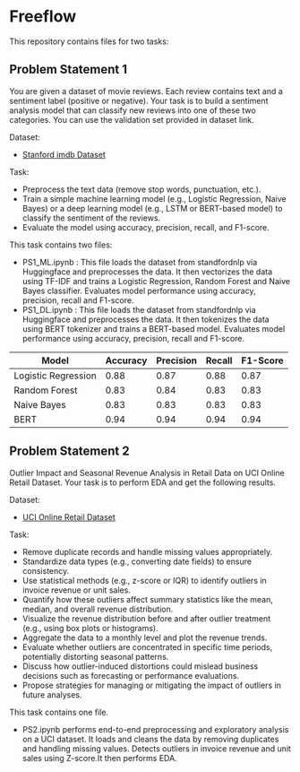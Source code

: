# Freeflow 

This repository contains files for two tasks:

## Problem Statement 1
You are given a dataset of movie reviews. Each review contains text and a sentiment label
(positive or negative). Your task is to build a sentiment analysis model that can classify new
reviews into one of these two categories. You can use the validation set provided in dataset link.

Dataset:
* [Stanford imdb Dataset](https://huggingface.co/datasets/stanfordnlp/imdb)

Task:
* Preprocess the text data (remove stop words, punctuation, etc.).
* Train a simple machine learning model (e.g., Logistic Regression, Naive Bayes) or a
deep learning model (e.g., LSTM or BERT-based model) to classify the sentiment of the
reviews.
* Evaluate the model using accuracy, precision, recall, and F1-score.​

This task contains two files:
* PS1_ML.ipynb : This file loads the dataset from standfordnlp via Huggingface and preprocesses the data. It then vectorizes the data using TF-IDF and trains a Logistic Regression, Random Forest and Naive Bayes classifier. Evaluates model performance using accuracy, precision, recall and F1-score.
* PS1_DL.ipynb : This file loads the dataset from standfordnlp via Huggingface and preprocesses the data. It then tokenizes the data using BERT tokenizer and trains a BERT-based model. Evaluates model performance using accuracy, precision, recall and F1-score.

| Model | Accuracy | Precision | Recall | F1-Score |
|-------|----------|-----------|--------|----------|
| Logistic Regression | 0.88 | 0.87 | 0.88 | 0.87 |
| Random Forest | 0.83 | 0.84 | 0.83 | 0.83 |
| Naive Bayes | 0.83 | 0.83 | 0.83 | 0.83 |
| BERT | 0.94 | 0.94 | 0.94 | 0.94 |


## Problem Statement 2

Outlier Impact and Seasonal Revenue Analysis in Retail Data on UCI Online Retail Dataset. Your task is to perform EDA and get the following results.

Dataset:​ 
* [UCI Online Retail Dataset](https://archive.ics.uci.edu/ml/datasets/Online+Retail​)

Task:
* Remove duplicate records and handle missing values appropriately.
* Standardize data types (e.g., converting date fields) to ensure consistency.
* Use statistical methods (e.g., z-score or IQR) to identify outliers in invoice revenue or
unit sales.
* Quantify how these outliers affect summary statistics like the mean, median, and overall
revenue distribution.
* Visualize the revenue distribution before and after outlier treatment (e.g., using box plots
or histograms).
* Aggregate the data to a monthly level and plot the revenue trends.
* Evaluate whether outliers are concentrated in specific time periods, potentially distorting
seasonal patterns.
* Discuss how outlier-induced distortions could mislead business decisions such as
forecasting or performance evaluations.
* Propose strategies for managing or mitigating the impact of outliers in future analyses.

This task contains one file.
* PS2.ipynb performs end-to-end preprocessing and exploratory analysis on a UCI dataset. It loads and cleans the data by removing duplicates and handling missing values. Detects outliers in invoice revenue and unit sales using Z-score.It then performs EDA.
